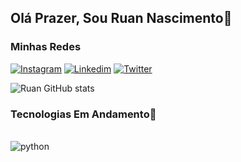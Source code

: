 

## Olá Prazer, Sou Ruan Nascimento🍃

### Minhas Redes
[![Instagram](https://img.shields.io/badge/Instagram-E4405F?style=for-the-badge&logo=instagram&logoColor=white)](https://www.instagram.com/ruancarloss19_/)
[![Linkedim](https://img.shields.io/badge/LinkedIn-0077B5?style=for-the-badge&logo=linkedin&logoColor=white)](https://www.linkedin.com/in/ruan-nascimento-7477122ab/)
[![Twitter](https://img.shields.io/badge/Twitter-1DA1F2?style=for-the-badge&logo=twitter&logoColor=white)](#)

![Ruan GitHub stats](https://github-readme-stats.vercel.app/api?username=Ruan-nascimento&show_icons=true&theme=onedark)
<!--[![Top Langs](https://github-readme-stats.vercel.app/api/top-langs/?username=Ruan-nascimento)](https://github.com/Ruan-nascimento/github-readme-stats)-->

### Tecnologias Em Andamento💯

<div style="display: inline_block"></br>
  <img align="center" alt="python" src="https://img.shields.io/badge/Python-14354C?style=for-the-badge&logo=python&logoColor=white">
 <!--<img align="center" alt="Html5" src="https://img.shields.io/badge/HTML5-E34F26?style=for-the-badge&logo=html5&logoColor=white">*/
  /*<img align="center" alt="css3" src="https://img.shields.io/badge/CSS3-1572B6?style=for-the-badge&logo=css3&logoColor=white">*/
 /* <img align="center" alt="JavaScript" src="https://img.shields.io/badge/JavaScript-F7DF1E?style=for-the-badge&logo=javascript&logoColor=black">*/
 /* <img align="center" alt="TypeScript" src="https://img.shields.io/badge/TypeScript-007ACC?style=for-the-badge&logo=typescript&logoColor=white">*/
  /*<img align="center" alt="Java" src="https://img.shields.io/badge/Java-ED8B00?style=for-the-badge&logo=openjdk&logoColor=white">*/
</div>

### ________________________________________________________________________________________
</br>

#### Apaixonado Pelo Mundo da Tecnologia, Sempre Buscando Aprender
<a href="ruan.nascimento019@gmail.com" style="color: blue">ruan.nascimento019@gmail.com</a>


